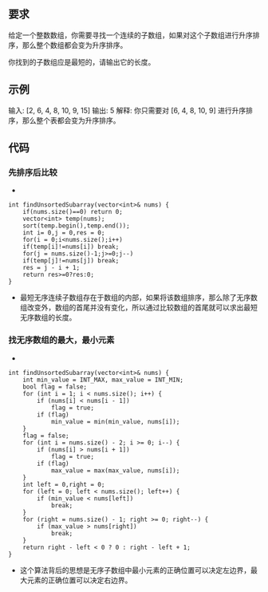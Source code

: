 ## 要求
给定一个整数数组，你需要寻找一个连续的子数组，如果对这个子数组进行升序排序，那么整个数组都会变为升序排序。

你找到的子数组应是最短的，请输出它的长度。

## 示例

输入: [2, 6, 4, 8, 10, 9, 15]
输出: 5
解释: 你只需要对 [6, 4, 8, 10, 9] 进行升序排序，那么整个表都会变为升序排序。

## 代码
### 先排序后比较

-

	int findUnsortedSubarray(vector<int>& nums) {
        if(nums.size()==0) return 0;
        vector<int> temp(nums);
        sort(temp.begin(),temp.end());
        int i= 0,j = 0,res = 0;
        for(i = 0;i<nums.size();i++)
        if(temp[i]!=nums[i]) break;
        for(j = nums.size()-1;j>=0;j--)
        if(temp[j]!=nums[j]) break;
        res = j - i + 1;
        return res>=0?res:0;
    }
- 最短无序连续子数组存在于数组的内部，如果将该数组排序，那么除了无序数组改变外，数组的首尾并没有变化，所以通过比较数组的首尾就可以求出最短无序数组的长度。

### 找无序数组的最大，最小元素

-

	int findUnsortedSubarray(vector<int>& nums) {
        int min_value = INT_MAX, max_value = INT_MIN;
        bool flag = false;
        for (int i = 1; i < nums.size(); i++) {
            if (nums[i] < nums[i - 1])
                flag = true;
            if (flag)
                min_value = min(min_value, nums[i]);
        }
        flag = false;
        for (int i = nums.size() - 2; i >= 0; i--) {
            if (nums[i] > nums[i + 1])
                flag = true;
            if (flag)
                max_value = max(max_value, nums[i]);
        }
        int left = 0,right = 0;
        for (left = 0; left < nums.size(); left++) {
            if (min_value < nums[left])
                break;
        }
        for (right = nums.size() - 1; right >= 0; right--) {
            if (max_value > nums[right])
                break;
        }
        return right - left < 0 ? 0 : right - left + 1;
    }

- 这个算法背后的思想是无序子数组中最小元素的正确位置可以决定左边界，最大元素的正确位置可以决定右边界。



